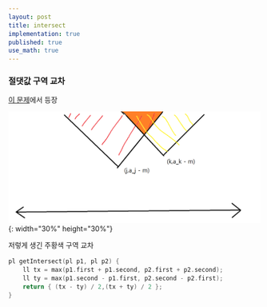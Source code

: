 ```yaml
---
layout: post
title: intersect
implementation: true
published: true
use_math: true
---
```


### 절댓값 구역 교차

[이 문제](https://codeforces.com/contest/1711/problem/D)에서 등장

![이미지](\assets\images\codeforces\1711\D-1.png){: width="30%" height="30%"}

저렇게 생긴 주황색 구역 교차
```c++
pl getIntersect(pl p1, pl p2) {
    ll tx = max(p1.first + p1.second, p2.first + p2.second);
    ll ty = max(p1.second - p1.first, p2.second - p2.first);
    return { (tx - ty) / 2,(tx + ty) / 2 };
}
```